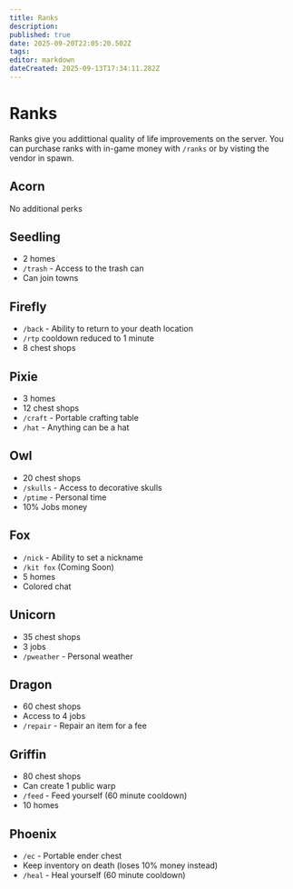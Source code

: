 ```yaml
---
title: Ranks
description: 
published: true
date: 2025-09-20T22:05:20.502Z
tags: 
editor: markdown
dateCreated: 2025-09-13T17:34:11.282Z
---
```


# Ranks
Ranks give you addittional quality of life improvements on the server. You can purchase ranks with in-game money with `/ranks` or by visting the vendor in spawn.




## Acorn
No additional perks

## Seedling
- 2 homes
- `/trash` - Access to the trash can
- Can join towns
## Firefly
- `/back` - Ability to return to your death location
- `/rtp` cooldown reduced to 1 minute
- 8 chest shops
## Pixie
- 3 homes
- 12 chest shops
- `/craft` - Portable crafting table
- `/hat` - Anything can be a hat
## Owl
- 20 chest shops
- `/skulls` - Access to decorative skulls 
- `/ptime` - Personal time
- 10% Jobs money
## Fox
- `/nick` - Ability to set a nickname
- `/kit fox` (Coming Soon)
- 5 homes
- Colored chat
## Unicorn
- 35 chest shops
- 3 jobs
- `/pweather` - Personal weather
## Dragon
- 60 chest shops
- Access to 4 jobs
- `/repair` - Repair an item for a fee
## Griffin
- 80 chest shops
- Can create 1 public warp
- `/feed` - Feed yourself (60 minute cooldown)
- 10 homes
## Phoenix
- `/ec` - Portable ender chest
- Keep inventory on death (loses 10% money instead)
- `/heal` - Heal yourself (60 minute cooldown)
